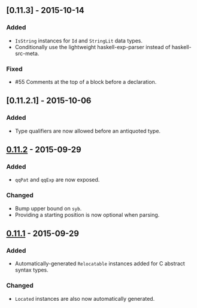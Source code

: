 ## [0.11.3] - 2015-10-14
### Added
- `IsString` instances for `Id` and `StringLit` data types.
- Conditionally use the lightweight haskell-exp-parser instead of haskell-src-meta.

### Fixed
- #55 Comments at the top of a block before a declaration.

## [0.11.2.1] - 2015-10-06
### Added
- Type qualifiers are now allowed before an antiquoted type.

## [0.11.2] - 2015-09-29
### Added
- `qqPat` and `qqExp` are now exposed.

### Changed
- Bump upper bound on `syb`.
- Providing a starting position is now optional when parsing.

## [0.11.1] - 2015-09-29
### Added
- Automatically-generated `Relocatable` instances added for C abstract syntax types.

### Changed
- `Located` instances are also now automatically generated.

[0.11.2]: https://github.com/mainland/language-c-quote/compare/language-c-quote-0.11.1...language-c-quote-0.11.2
[0.11.1]: https://github.com/mainland/language-c-quote/compare/language-c-quote-0.11.0.1...language-c-quote-0.11.1
